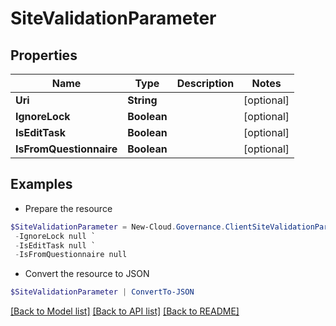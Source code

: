 # SiteValidationParameter
## Properties

Name | Type | Description | Notes
------------ | ------------- | ------------- | -------------
**Uri** | **String** |  | [optional] 
**IgnoreLock** | **Boolean** |  | [optional] 
**IsEditTask** | **Boolean** |  | [optional] 
**IsFromQuestionnaire** | **Boolean** |  | [optional] 

## Examples

- Prepare the resource
```powershell
$SiteValidationParameter = New-Cloud.Governance.ClientSiteValidationParameter  -Uri null `
 -IgnoreLock null `
 -IsEditTask null `
 -IsFromQuestionnaire null
```

- Convert the resource to JSON
```powershell
$SiteValidationParameter | ConvertTo-JSON
```

[[Back to Model list]](../README.md#documentation-for-models) [[Back to API list]](../README.md#documentation-for-api-endpoints) [[Back to README]](../README.md)

